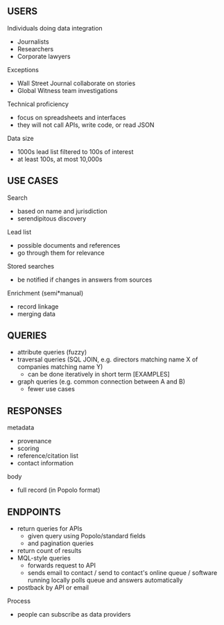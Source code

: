 ## USERS

Individuals doing data integration

* Journalists
* Researchers
* Corporate lawyers

Exceptions

* Wall Street Journal collaborate on stories
* Global Witness team investigations

Technical proficiency

* focus on spreadsheets and interfaces
* they will not call APIs, write code, or read JSON

Data size

* 1000s lead list filtered to 100s of interest
* at least 100s, at most 10,000s

## USE CASES

Search

* based on name and jurisdiction
* serendipitous discovery

Lead list

* possible documents and references
* go through them for relevance

Stored searches

* be notified if changes in answers from sources

Enrichment (semi*manual)

* record linkage
* merging data

## QUERIES

* attribute queries (fuzzy)
* traversal queries (SQL JOIN, e.g. directors matching name X of companies matching name Y)
  * can be done iteratively in short term [EXAMPLES]
* graph queries (e.g. common connection between A and B)
  * fewer use cases

## RESPONSES

metadata

* provenance
* scoring
* reference/citation list
* contact information

body

* full record (in Popolo format)

## ENDPOINTS

* return queries for APIs
  * given query using Popolo/standard fields
  * and pagination queries
* return count of results
* MQL-style queries
  * forwards request to API
  * sends email to contact / send to contact's online queue / software running locally polls queue and answers automatically
* postback by API or email

Process

* people can subscribe as data providers
